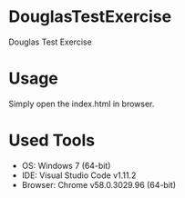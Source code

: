 # DouglasTestExercise
Douglas Test Exercise

# Usage
Simply open the index.html in browser.

# Used Tools
* OS: Windows 7 (64-bit)
* IDE: Visual Studio Code v1.11.2
* Browser: Chrome v58.0.3029.96 (64-bit)
